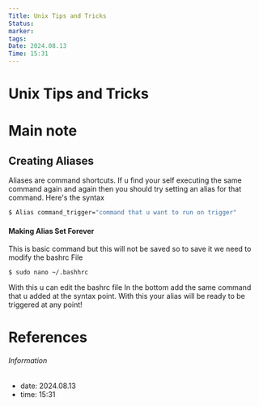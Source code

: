 ```yaml
---
Title: Unix Tips and Tricks
Status: 
marker: 
tags: 
Date: 2024.08.13
Time: 15:31
---
```

# Unix Tips and Tricks

# Main note

## **Creating Aliases**
Aliases are command shortcuts. If u find your self executing the same command again and again then you should try setting an alias for that command.
Here's the syntax
```bash
$ Alias command_trigger="command that u want to run on trigger"
```

#### Making Alias Set Forever
This is basic command but this will not be saved so to save it we need to modify the bashrc File 
```shell
$ sudo nano ~/.bashhrc
```
With this u can edit the bashrc file
In the bottom add the same command that u added at the syntax point. 
With this your alias will be ready to be triggered at any point!



# References


###### Information
- date: 2024.08.13
- time: 15:31